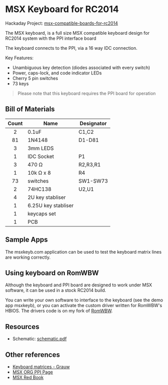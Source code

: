 # MSX Keyboard for RC2014

Hackaday Project: [msx-compatible-boards-for-rc2014](https://hackaday.io/project/175574-msx-compatible-boards-for-rc2014)

The MSX keyboard, is a full size MSX compatible keyboard design for RC2014 system with the PPI interface board

The keyboard connects to the PPI, via a 16 way IDC connection.

Key Features:

* Unambiguous key detection (diodes associated with every switch)
* Power, caps-lock, and code indicator LEDs
* Cherry 5 pin switches
* 73 keys

> Please note that this keyboard requires the PPI board for operation


## Bill of Materials

|Count   | Name                 |  Designator |
|:------:|-------------------------|-------------|
| 2	     | 0.1uF               | C1,C2 |
| 81     | 1N4148	             | D1-D81 |
| 3      | 3mm LEDS            |
| 1      | IDC Socket          | P1 |
| 3      | 470 Ω               | R2,R3,R1 |
| 1      | 10k Ω x 8           | R4 |
| 73     | switches            | SW1-SW73 |
| 2      | 74HC138             | U2,U1 |
| 4	     | 2U key stabliser    |
| 1      | 6.25U key stabliser |
| 1	     | keycaps set         |
| 1	     | PCB                 |

## Sample Apps

The msxkeyb.com application can be used to test the keyboard matrix lines are working correctly.

## Using keyboard on RomWBW

Although the keyboard and PPI board are designed to work under MSX software, it can be used in a stock RC2014 build.

You can write your own software to interface to the keyboard (see the demo app msxkeyb), or you can activate the
custom driver written for RomWBW's HBIOS.  The drivers code is on my fork of [RomWBW](https://github.com/vipoo/RomWBW/tree/yellow-msx-boards).

## Resources

* Schematic: [schematic.pdf](./schematic.pdf "Schematic")

## Other references

* [Keyboard matrices - Grauw](http://map.grauw.nl/articles/keymatrix.php)
* [MSX ORG PPI Page](https://www.msx.org/wiki/Programmable_Peripheral_Interface)
* [MSX Red Book](https://github.com/gseidler/The-MSX-Red-Book/blob/master/the_msx_red_book.md)
